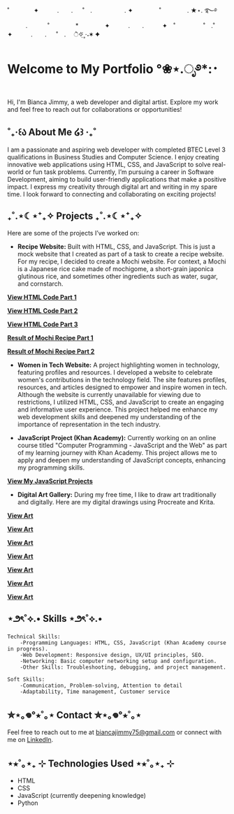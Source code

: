 ˚　　　　✦　　　.　　. 　 ˚　.　　　　　 . ✦　　　 　˚　　　　 . ★⋆. ࿐࿔  
　　　.   　　˚　　 　　*　　 　　✦　　　.　　.　　　✦　˚ 　　　　 ˚　.˚　　　　✦　　　.　　. 　 ˚　.　  ੈ✧̣̇˳·˖✶   ✦
# Welcome to My Portfolio °❀⋆.ೃ࿔*:･
Hi, I'm Bianca Jimmy, a web developer and digital artist. Explore my work and feel free to reach out for collaborations or opportunities!

## ˚₊‧꒰ა About Me ໒꒱ ‧₊˚
I am a passionate and aspiring web developer with completed BTEC Level 3 qualifications in Business Studies and Computer Science. I enjoy creating innovative web applications using HTML, CSS, and JavaScript to solve real-world or fun task problems. Currently, I’m pursuing a career in Software Development, aiming to build user-friendly applications that make a positive impact. I express my creativity through digital art and writing in my spare time.
I look forward to connecting and collaborating on exciting projects!

## ₊˚.⋆☾⋆⁺₊✧ Projects ₊˚.⋆☾⋆⁺₊✧
Here are some of the projects I’ve worked on:

- **Recipe Website:** Built with HTML, CSS, and JavaScript. This is just a mock website that I created as part of a task to create a recipe website. For my recipe, I decided to create a Mochi website. For context, a Mochi is a Japanese rice cake made of mochigome, a short-grain japonica glutinous rice, and sometimes other ingredients such as water, sugar, and cornstarch.

**[View HTML Code Part 1](https://github.com/sunsetmeow/meowweb/blob/Portfolio/images/1.png?raw=true)**

  
**[View HTML Code Part 2](https://github.com/sunsetmeow/meowweb/blob/Portfolio/images/2.png?raw=true)**


**[View HTML Code Part 3](https://github.com/sunsetmeow/meowweb/blob/Portfolio/images/3.png?raw=true)**


**[Result of Mochi Recipe Part 1](https://github.com/sunsetmeow/meowweb/blob/Portfolio/images/website%20part%201.png?raw=true)**


**[Result of Mochi Recipe Part 2](https://github.com/sunsetmeow/meowweb/blob/Portfolio/images/website%20part%202.png?raw=true)**

- **Women in Tech Website:** A project highlighting women in technology, featuring profiles and resources.
I developed a website to celebrate women's contributions in the technology field. The site features profiles, resources, and articles designed to empower and inspire women in tech. Although the website is currently unavailable for viewing due to restrictions, I utilized HTML, CSS, and JavaScript to create an engaging and informative user experience. This project helped me enhance my web development skills and deepened my understanding of the importance of representation in the tech industry.

- **JavaScript Project (Khan Academy):**
Currently working on an online course titled "Computer Programming - JavaScript and the Web" as part of my learning journey with Khan Academy. This project allows me to apply and deepen my understanding of JavaScript concepts, enhancing my programming skills.

**[View My JavaScript Projects](https://www.khanacademy.org/profile/kaid_123366395341261238575054/projects)**

- **Digital Art Gallery:**
During my free time, I like to draw art traditionally and digitally. Here are my digital drawings using Procreate and Krita.

**[View Art](https://github.com/sunsetmeow/meowweb/blob/Portfolio/images/14-04-23.jpg?raw=true)**


**[View Art](https://github.com/sunsetmeow/meowweb/blob/Portfolio/images/17-07-24%20princess%20cadance.png?raw=true)**


**[View Art](https://github.com/sunsetmeow/meowweb/blob/Portfolio/images/19-06-24%20Twilight%20Sparkle.png?raw=true)**


**[View Art](https://github.com/sunsetmeow/meowweb/blob/Portfolio/images/22-05-24%20Fluttershy.jpg?raw=true)**


**[View Art](https://github.com/sunsetmeow/meowweb/blob/Portfolio/images/killua%20doodle.png?raw=true)**


**[View Art](https://github.com/sunsetmeow/meowweb/blob/Portfolio/images/31-03-24.png?raw=true)**


**[View Art](https://github.com/sunsetmeow/meowweb/blob/Portfolio/images/16-04-24.png?raw=true)**

## ⋆౨ৎ˚⟡.• Skills ⋆౨ৎ˚⟡.•
    Technical Skills:
        -Programming Languages: HTML, CSS, JavaScript (Khan Academy course in progress).
        -Web Development: Responsive design, UX/UI principles, SEO.
        -Networking: Basic computer networking setup and configuration.
        -Other Skills: Troubleshooting, debugging, and project management.

    Soft Skills:
        -Communication, Problem-solving, Attention to detail
        -Adaptability, Time management, Customer service

## ✮⋆｡𖦹°⭒˚｡⋆ Contact ✮⋆｡𖦹°⭒˚｡⋆
Feel free to reach out to me at biancajimmy75@gmail.com or connect with me on [LinkedIn](https://www.linkedin.com/in/bianca-jimmy-93418a249/).

## ⋆⭒˚｡⋆₊ ⊹ Technologies Used ⋆⭒˚｡⋆₊ ⊹
- HTML
- CSS
- JavaScript (currently deepening knowledge)
- Python
